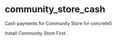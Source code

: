 # community_store_cash
Cash payments for Community Store for concrete5

Install Community Store First.

